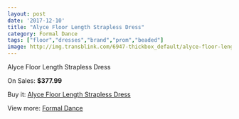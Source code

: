 ```yaml
---
layout: post
date: '2017-12-10'
title: "Alyce Floor Length Strapless Dress"
category: Formal Dance
tags: ["floor","dresses","brand","prom","beaded"]
image: http://img.transblink.com/6947-thickbox_default/alyce-floor-length-strapless-dress.jpg
---
```

Alyce Floor Length Strapless Dress

On Sales: **$377.99**
<a href="https://www.transblink.com/en/formal-dance/2253-alyce-floor-length-strapless-dress.html"><amp-img layout="responsive" width="600" height="600" src="//img.transblink.com/6947-thickbox_default/alyce-floor-length-strapless-dress.jpg" alt="Alyce Floor Length Strapless Dress 0" /></a>
<a href="https://www.transblink.com/en/formal-dance/2253-alyce-floor-length-strapless-dress.html"><amp-img layout="responsive" width="600" height="600" src="//img.transblink.com/6949-thickbox_default/alyce-floor-length-strapless-dress.jpg" alt="Alyce Floor Length Strapless Dress 1" /></a>
<a href="https://www.transblink.com/en/formal-dance/2253-alyce-floor-length-strapless-dress.html"><amp-img layout="responsive" width="600" height="600" src="//img.transblink.com/6948-thickbox_default/alyce-floor-length-strapless-dress.jpg" alt="Alyce Floor Length Strapless Dress 2" /></a>

Buy it: [Alyce Floor Length Strapless Dress](https://www.transblink.com/en/formal-dance/2253-alyce-floor-length-strapless-dress.html "Alyce Floor Length Strapless Dress")

View more: [Formal Dance](https://www.transblink.com/en/6-formal-dance "Formal Dance")